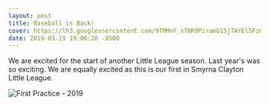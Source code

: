 ```yaml
---
layout: post
title: Baseball is Back!
cover: https://lh3.googleusercontent.com/9TMMnF_sTNR9PiramG15j7AYEl5FzGfaoXBs0YeyHvmjV5N6-6BWBTWj7dJ5cN1bxBpSPC8ecEVbFAwdPqMuUiwNoWJva7b0YtgghRYn2D8c1pp-FaRgZz5wGudjlvCIeepKLeATZsE=w2400
date: 2019-03-19 19:00:20 -0500
---
```

We are excited for the start of another Little League season. Last year's was so exciting. 
We are equally excited as this is our first in Smyrna Clayton Little League.

![First Practice - 2019](https://lh3.googleusercontent.com/9TMMnF_sTNR9PiramG15j7AYEl5FzGfaoXBs0YeyHvmjV5N6-6BWBTWj7dJ5cN1bxBpSPC8ecEVbFAwdPqMuUiwNoWJva7b0YtgghRYn2D8c1pp-FaRgZz5wGudjlvCIeepKLeATZsE=w2400)

